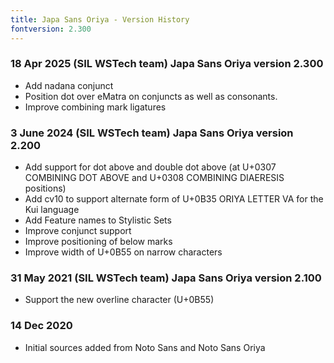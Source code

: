 ```yaml
---
title: Japa Sans Oriya - Version History
fontversion: 2.300
---
```


### 18 Apr 2025 (SIL WSTech team) Japa Sans Oriya version 2.300

- Add nadana conjunct
- Position dot over eMatra on conjuncts as well as consonants.
- Improve combining mark ligatures

### 3 June 2024 (SIL WSTech team) Japa Sans Oriya version 2.200

- Add support for dot above and double dot above (at U+0307 COMBINING DOT ABOVE and U+0308 COMBINING DIAERESIS positions)
- Add cv10 to support alternate form of U+0B35 ORIYA LETTER VA for the Kui language
- Add Feature names to Stylistic Sets
- Improve conjunct support
- Improve positioning of below marks
- Improve width of U+0B55 on narrow characters

### 31 May 2021 (SIL WSTech team) Japa Sans Oriya version 2.100

- Support the new overline character (U+0B55)

### 14 Dec 2020

- Initial sources added from Noto Sans and Noto Sans Oriya

